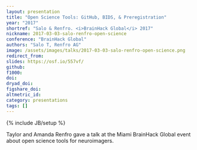 ```yaml
---
layout: presentation
title: "Open Science Tools: GitHub, BIDS, & Preregistration"
year: "2017"
shortref: "Salo & Renfro. <i>BrainHack Global</i> 2017"
nickname: 2017-03-03-salo-renfro-open-science
conference: "BrainHack Global"
authors: "Salo T, Renfro AG"
image: /assets/images/talks/2017-03-03-salo-renfro-open-science.png
redirect_from:
slides: https://osf.io/557vf/
github:
f1000:
doi:
dryad_doi:
figshare_doi:
altmetric_id:
category: presentations
tags: []
---
```

{% include JB/setup %}

Taylor and Amanda Renfro gave a talk at the Miami BrainHack Global event about open science tools for neuroimagers.
